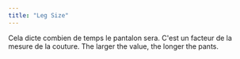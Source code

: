 ```yaml
---
title: "Leg Size"
---
```


Cela dicte combien de temps le pantalon sera. C'est un facteur de la mesure de la couture. The larger the value, the longer the pants.




